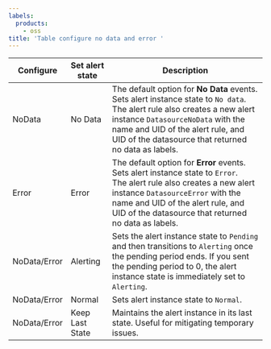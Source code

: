```yaml
---
labels:
  products:
    - oss
title: 'Table configure no data and error '
---
```


| Configure    | Set alert state | Description                                                                                                                                                                                                                                                          |
| ------------ | --------------- | -------------------------------------------------------------------------------------------------------------------------------------------------------------------------------------------------------------------------------------------------------------------- |
| NoData       | No Data         | The default option for **No Data** events.<br/>Sets alert instance state to `No data`. <br/> The alert rule also creates a new alert instance `DatasourceNoData` with the name and UID of the alert rule, and UID of the datasource that returned no data as labels. |
| Error        | Error           | The default option for **Error** events.<br/>Sets alert instance state to `Error`. <br/> The alert rule also creates a new alert instance `DatasourceError` with the name and UID of the alert rule, and UID of the datasource that returned no data as labels.      |
| NoData/Error | Alerting        | Sets the alert instance state to `Pending` and then transitions to `Alerting` once the pending period ends. If you sent the pending period to 0, the alert instance state is immediately set to `Alerting`.                                                          |
| NoData/Error | Normal          | Sets alert instance state to `Normal`.                                                                                                                                                                                                                               |
| NoData/Error | Keep Last State | Maintains the alert instance in its last state. Useful for mitigating temporary issues.                                                                                                                                                                              |
